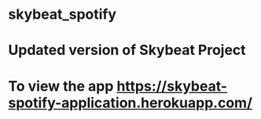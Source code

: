 # skybeat_spotify

# Updated version of Skybeat Project

# To view the app https://skybeat-spotify-application.herokuapp.com/
